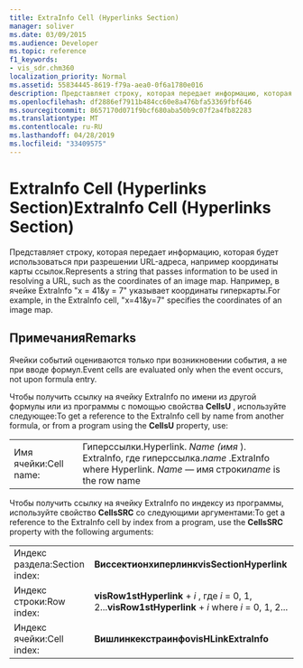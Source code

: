 ```yaml
---
title: ExtraInfo Cell (Hyperlinks Section)
manager: soliver
ms.date: 03/09/2015
ms.audience: Developer
ms.topic: reference
f1_keywords:
- vis_sdr.chm360
localization_priority: Normal
ms.assetid: 55834445-8619-f79a-aea0-0f6a1780e016
description: Представляет строку, которая передает информацию, которая будет использоваться при разрешении URL-адреса, например координаты карты ссылок. Например, в ячейке ExtraInfo x = 41&amp;y = 7specifies координаты карты изображения.
ms.openlocfilehash: df2886ef7911b484cc60e8a476bfa53369fbf646
ms.sourcegitcommit: 8657170d071f9bcf680aba50b9c07f2a4fb82283
ms.translationtype: MT
ms.contentlocale: ru-RU
ms.lasthandoff: 04/28/2019
ms.locfileid: "33409575"
---
```

# <a name="extrainfo-cell-hyperlinks-section"></a><span data-ttu-id="9b4d3-104">ExtraInfo Cell (Hyperlinks Section)</span><span class="sxs-lookup"><span data-stu-id="9b4d3-104">ExtraInfo Cell (Hyperlinks Section)</span></span>

<span data-ttu-id="9b4d3-105">Представляет строку, которая передает информацию, которая будет использоваться при разрешении URL-адреса, например координаты карты ссылок.</span><span class="sxs-lookup"><span data-stu-id="9b4d3-105">Represents a string that passes information to be used in resolving a URL, such as the coordinates of an image map.</span></span> <span data-ttu-id="9b4d3-106">Например, в ячейке ExtraInfo "x = 41&amp;y = 7" указывает координаты гиперкарты.</span><span class="sxs-lookup"><span data-stu-id="9b4d3-106">For example, in the ExtraInfo cell, "x=41&amp;y=7" specifies the coordinates of an image map.</span></span>
  
## <a name="remarks"></a><span data-ttu-id="9b4d3-107">Примечания</span><span class="sxs-lookup"><span data-stu-id="9b4d3-107">Remarks</span></span>

<span data-ttu-id="9b4d3-108">Ячейки событий оцениваются только при возникновении события, а не при вводе формул.</span><span class="sxs-lookup"><span data-stu-id="9b4d3-108">Event cells are evaluated only when the event occurs, not upon formula entry.</span></span>
  
<span data-ttu-id="9b4d3-109">Чтобы получить ссылку на ячейку ExtraInfo по имени из другой формулы или из программы с помощью свойства **CellsU** , используйте следующее:</span><span class="sxs-lookup"><span data-stu-id="9b4d3-109">To get a reference to the ExtraInfo cell by name from another formula, or from a program using the **CellsU** property, use:</span></span> 
  
|||
|:-----|:-----|
| <span data-ttu-id="9b4d3-110">Имя ячейки:</span><span class="sxs-lookup"><span data-stu-id="9b4d3-110">Cell name:</span></span>  <br/> | <span data-ttu-id="9b4d3-111">Гиперссылки.</span><span class="sxs-lookup"><span data-stu-id="9b4d3-111">Hyperlink.</span></span>  <span data-ttu-id="9b4d3-112">*Name (имя* ). ExtraInfo, где гиперссылка.</span><span class="sxs-lookup"><span data-stu-id="9b4d3-112">*name*  .ExtraInfo            where Hyperlink.</span></span>  <span data-ttu-id="9b4d3-113">*Name* — имя строки</span><span class="sxs-lookup"><span data-stu-id="9b4d3-113">*name*  is the row name</span></span>  <br/> |
   
<span data-ttu-id="9b4d3-114">Чтобы получить ссылку на ячейку ExtraInfo по индексу из программы, используйте свойство **CellsSRC** со следующими аргументами:</span><span class="sxs-lookup"><span data-stu-id="9b4d3-114">To get a reference to the ExtraInfo cell by index from a program, use the **CellsSRC** property with the following arguments:</span></span> 
  
|||
|:-----|:-----|
| <span data-ttu-id="9b4d3-115">Индекс раздела:</span><span class="sxs-lookup"><span data-stu-id="9b4d3-115">Section index:</span></span>  <br/> |<span data-ttu-id="9b4d3-116">**Виссектионхиперлинк**</span><span class="sxs-lookup"><span data-stu-id="9b4d3-116">**visSectionHyperlink**</span></span> <br/> |
| <span data-ttu-id="9b4d3-117">Индекс строки:</span><span class="sxs-lookup"><span data-stu-id="9b4d3-117">Row index:</span></span>  <br/> |<span data-ttu-id="9b4d3-118">**visRow1stHyperlink** +  *i* , где *i* = 0, 1, 2...</span><span class="sxs-lookup"><span data-stu-id="9b4d3-118">**visRow1stHyperlink** +  *i*            where  *i*  = 0, 1, 2...</span></span>  <br/> |
| <span data-ttu-id="9b4d3-119">Индекс ячейки:</span><span class="sxs-lookup"><span data-stu-id="9b4d3-119">Cell index:</span></span>  <br/> |<span data-ttu-id="9b4d3-120">**Вишлинкекстраинфо**</span><span class="sxs-lookup"><span data-stu-id="9b4d3-120">**visHLinkExtraInfo**</span></span> <br/> |
   


